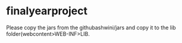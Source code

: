 # finalyearproject


Please copy the jars from the githubashwini/jars and copy it to the lib folder(webcontent>WEB-INF>LIB.
